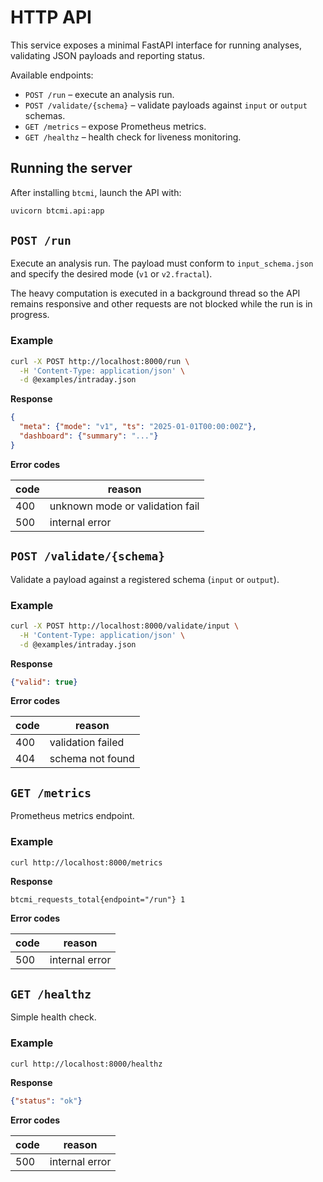 # HTTP API

This service exposes a minimal FastAPI interface for running analyses, validating JSON payloads and reporting status.

Available endpoints:

- `POST /run` – execute an analysis run.
- `POST /validate/{schema}` – validate payloads against `input` or `output` schemas.
- `GET /metrics` – expose Prometheus metrics.
- `GET /healthz` – health check for liveness monitoring.

## Running the server

After installing `btcmi`, launch the API with:

```bash
uvicorn btcmi.api:app
```

## `POST /run`

Execute an analysis run. The payload must conform to `input_schema.json` and specify the desired mode (`v1` or `v2.fractal`).

The heavy computation is executed in a background thread so the API
remains responsive and other requests are not blocked while the run is
in progress.

### Example

```bash
curl -X POST http://localhost:8000/run \
  -H 'Content-Type: application/json' \
  -d @examples/intraday.json
```

**Response**

```json
{
  "meta": {"mode": "v1", "ts": "2025-01-01T00:00:00Z"},
  "dashboard": {"summary": "..."}
}
```

**Error codes**

| code | reason                          |
|------|---------------------------------|
| 400  | unknown mode or validation fail |
| 500  | internal error                  |

## `POST /validate/{schema}`

Validate a payload against a registered schema (`input` or `output`).

### Example

```bash
curl -X POST http://localhost:8000/validate/input \
  -H 'Content-Type: application/json' \
  -d @examples/intraday.json
```

**Response**

```json
{"valid": true}
```

**Error codes**

| code | reason                |
|------|-----------------------|
| 400  | validation failed     |
| 404  | schema not found      |

## `GET /metrics`

Prometheus metrics endpoint.

### Example

```bash
curl http://localhost:8000/metrics
```

**Response**

```
btcmi_requests_total{endpoint="/run"} 1
```

**Error codes**

| code | reason             |
|------|--------------------|
| 500  | internal error     |

## `GET /healthz`

Simple health check.

### Example

```bash
curl http://localhost:8000/healthz
```

**Response**

```json
{"status": "ok"}
```

**Error codes**

| code | reason         |
|------|----------------|
| 500  | internal error |

